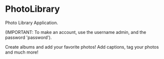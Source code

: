 # PhotoLibrary

Photo Library Application.

(IMPORTANT: To make an account, use the username admin, and the password 'password').

Create albums and add your favorite photos! Add captions, tag your photos and much more!
